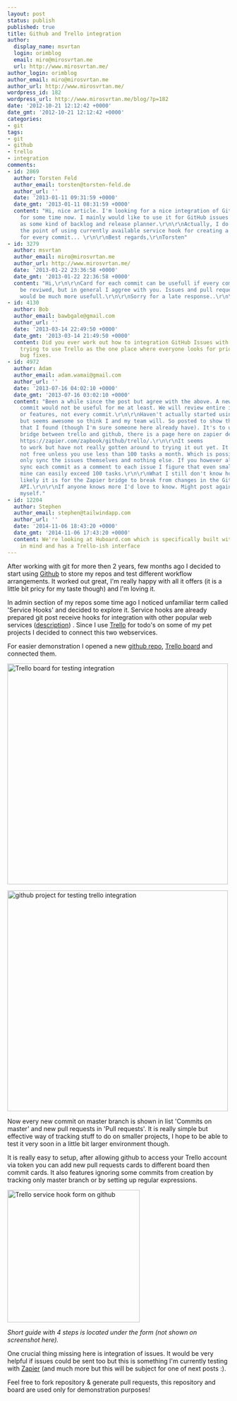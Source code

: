 ```yaml
---
layout: post
status: publish
published: true
title: Github and Trello integration
author:
  display_name: msvrtan
  login: orimblog
  email: miro@mirosvrtan.me
  url: http://www.mirosvrtan.me/
author_login: orimblog
author_email: miro@mirosvrtan.me
author_url: http://www.mirosvrtan.me/
wordpress_id: 182
wordpress_url: http://www.mirosvrtan.me/blog/?p=182
date: '2012-10-21 12:12:42 +0000'
date_gmt: '2012-10-21 12:12:42 +0000'
categories:
- git
tags:
- git
- github
- trello
- integration
comments:
- id: 2869
  author: Torsten Feld
  author_email: torsten@torsten-feld.de
  author_url: ''
  date: '2013-01-11 09:31:59 +0000'
  date_gmt: '2013-01-11 08:31:59 +0000'
  content: "Hi, nice article. I'm looking for a nice integration of GitHub and Trello
    for some time now. I mainly would like to use it for GitHub issues as I use Trello
    as some kind of backlog and release planner.\r\n\r\nActually, I do not even get
    the point of using currently available service hook for creating a trello card
    for every commit... \r\n\r\nBest regards,\r\nTorsten"
- id: 3279
  author: msvrtan
  author_email: miro@mirosvrtan.me
  author_url: http://www.mirosvrtan.me/
  date: '2013-01-22 23:36:58 +0000'
  date_gmt: '2013-01-22 22:36:58 +0000'
  content: "Hi,\r\n\r\nCard for each commit can be usefull if every commit needs to
    be reviwed, but in general I aggree with you. Issues and pull requests into cards
    would be much more usefull.\r\n\r\nSorry for a late response..\r\n\r\nMiro"
- id: 4130
  author: Bob
  author_email: bawbgale@gmail.com
  author_url: ''
  date: '2013-03-14 22:49:50 +0000'
  date_gmt: '2013-03-14 21:49:50 +0000'
  content: Did you ever work out how to integration GitHub Issues with Trello? I'm
    trying to use Trello as the one place where everyone looks for priorities, including
    bug fixes.
- id: 4972
  author: Adam
  author_email: adam.wamai@gmail.com
  author_url: ''
  date: '2013-07-16 04:02:10 +0000'
  date_gmt: '2013-07-16 03:02:10 +0000'
  content: "Been a while since the post but agree with the above. A new card for each
    commit would not be useful for me at least. We will review entire issues, stories
    or features, not every commit.\r\n\r\nHaven't actually started using trello yet
    but seems awesome so think I and my team will. So posted to show the solution
    that I found (though I'm sure someone here already have). It's to use zapier as
    bridge between trello and github, there is a page here on zapier detailing it:
    https://zapier.com/zapbook/github/trello/.\r\n\r\nIt seems
    to work but have not really gotten around to trying it out yet. It is however
    not free unless you use less than 100 tasks a month. Which is possible if you
    only sync the issues themselves and nothing else. If you however also want to
    sync each commit as a comment to each issue I figure that even smaller teams like
    mine can easily exceed 100 tasks.\r\n\r\nWhat I still don't know however is how
    likely it is for the Zapier bridge to break from changes in the Git or Trello
    API.\r\n\r\nIf anyone knows more I'd love to know. Might post again if I get wiser
    myself."
- id: 12204
  author: Stephen
  author_email: stephen@tailwindapp.com
  author_url: ''
  date: '2014-11-06 18:43:20 +0000'
  date_gmt: '2014-11-06 17:43:20 +0000'
  content: We're looking at Huboard.com which is specifically built with Github issues
    in mind and has a Trello-ish interface
---
```

<p>After working with git for more then 2 years, few months ago I decided to start using <a href="http://www.github.com" target="_blank">Github</a> to store my repos and test different workflow arrangements. It worked out great, I'm really happy with all it offers (it is a little bit pricy for my taste though) and I'm loving it.</p>
<p>In admin section of my repos some time ago I noticed unfamiliar term called 'Service Hooks' and decided to explore it. Service hooks are already prepared git post receive hooks for integration with other popular web services (<a href="https://help.github.com/articles/post-receive-hooks" target="_blank">description</a>) . Since I use <a href="https://trello.com/" target="_blank">Trello</a> for todo's on some of my pet projects I decided to connect this two webservices.</p>
<p>For easier demonstration I opened a new <a href="https://github.com/msvrtan/testing-trello-integration/" target="_blank">github repo</a>, <a href="https://trello.com/board/testing-trello-github-integration/5083d2888fb535b871008eb2" target="_blank">Trello board</a> and connected them.</p>
<p><img alt="Trello board for testing integration" src="http://www.mirosvrtan.me/blog/wp-content/uploads/2012/10/trello-board-for-testing-integration-with-github.png" width="500px" /></p>
<p><img alt="github project for testing trello integration" src="http://www.mirosvrtan.me/blog/wp-content/uploads/2012/10/github-project-for-testing-trello-integration.png"  width="500px" /></p>
<p>Now every new commit on master branch is shown in list 'Commits on master' and new pull requests in 'Pull requests'. It is really simple but effective way of tracking stuff to do on smaller projects, I hope to be able to test it very soon in a little bit larger environment though.</p>
<p>It is really easy to setup, after allowing github to access your Trello account via token you can add new pull requests cards to different board then commit cards. It also features ignoring some commits from creation by tracking only master branch or by setting up regular expressions.</p>
<p><img alt="Trello service hook form on github" src="http://www.mirosvrtan.me/blog/wp-content/uploads/2012/10/Screenshot.png" width="300px" /></p>
<p><em>Short guide with 4 steps is located under the form (not shown on screenshot here).</em></p>
<p>One crucial thing missing here is integration of issues. It would be very helpful if issues could be sent too but this is something I'm currently testing with <a href="https://zapier.com/" target="_blank">Zapier</a> (and much more but this will be subject for one of next posts :).</p>
<p>Feel free to fork repository &amp; generate pull requests, this repository and board are used only for demonstration purposes!</p>
